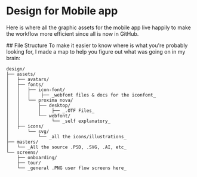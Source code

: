 # Design for Mobile app

Here is where all the graphic assets for the mobile app live happily to make the workflow more efficient since all is now in GitHub.


## File Structure
To make it easier to know where is what you're probably looking for, I made a map to help you figure out what was going on in my brain:

```
design/ 
├── assets/
│   ├── avatars/
│   ├── fonts/
│   │   ├── icon-font/
│   │   │    ├── _webfont files & docs for the iconfont_
│   │   └── proxima nova/
│   │       ├── desktop/
│   │       │    ├── _.OTF Files_
│   │       └── webfont/
│   │            └── _self explanatory_
│   ├── icons/
│       └── svg/
│           └── _all the icons/illustrations_
├── masters/
│   └── _All the source .PSD, .SVG, .AI, etc_
└── screens/
    ├── onboarding/
    ├── tour/
    └── _general .PNG user flow screens here_
```
